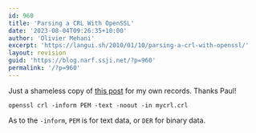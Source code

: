 ```yaml
---
id: 960
title: 'Parsing a CRL With OpenSSL'
date: '2023-08-04T09:26:35+10:00'
author: 'Olivier Mehani'
excerpt: 'https://langui.sh/2010/01/10/parsing-a-crl-with-openssl/'
layout: revision
guid: 'https://blog.narf.ssji.net/?p=960'
permalink: '/?p=960'
---
```


Just a shameless copy of [this post](https://langui.sh/2010/01/10/parsing-a-crl-with-openssl/) for my own records. Thanks Paul!

```
openssl crl -inform PEM -text -noout -in mycrl.crl
```

As to the `-inform`, `PEM` is for text data, or `DER` for binary data.